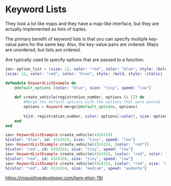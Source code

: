 ﻿<h1>Keyword Lists</h1>

They look a lot like maps and they have a map-like interface, but they are actually implemented as lists of tuples.

The primary benefit of keyword lists is that you can specify multiple key-value pairs for the same key. Also, the key-value pairs are ordered. Maps are unordered, but lists are ordered.

Are typically used to specify options that are passed to a function.
```elixir
iex> option_list = [size: 12, color: "red", color: "blue", style: :bold, style: :italic]
[size: 12, color: "red", color: "blue", style: :bold, style: :italic]
```
```elixir
defmodule KeywordListExample do
	@default_options [color: "blue", size: "tiny", speed: "low"]
	
	def create_vehicle(registration_number, options \\ []) do
		#Merge the default options with the options that were passed
		options = Keyword.merge(@default_options, options)
		
		%{id: registration_number, color: options[:color], size: options[:size], speed: options[:speed]}
	end
end
```
```elixir
iex> KeywordListExample.create_vehicle(4324324)
%{color: "blue", id: 4324324, size: "tiny", speed: "low"}
iex> KeywordListExample.create_vehicle(4324324, [color: "red"])
%{color: "red", id: 4324324, size: "tiny", speed: "low"}
iex> KeywordListExample.create_vehicle(4324324, [color: "red", color: "blue"])
%{color: "red", id: 4324324, size: "tiny", speed: "low"}
iex> KeywordListExample.create_vehicle(4324324, [color: "red", size: "medium", speed: "andante"])
%{color: "red", id: 4324324, size: "medium", speed: "andante"}
```

https://inquisitivedeveloper.com/lwm-elixir-19/
